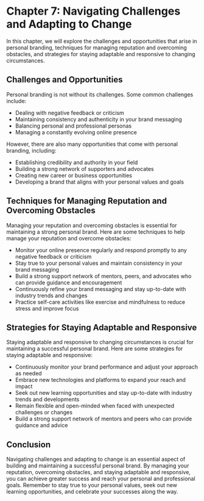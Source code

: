 Chapter 7: Navigating Challenges and Adapting to Change
=======================================================

In this chapter, we will explore the challenges and opportunities that arise in personal branding, techniques for managing reputation and overcoming obstacles, and strategies for staying adaptable and responsive to changing circumstances.

Challenges and Opportunities
----------------------------

Personal branding is not without its challenges. Some common challenges include:

* Dealing with negative feedback or criticism
* Maintaining consistency and authenticity in your brand messaging
* Balancing personal and professional personas
* Managing a constantly evolving online presence

However, there are also many opportunities that come with personal branding, including:

* Establishing credibility and authority in your field
* Building a strong network of supporters and advocates
* Creating new career or business opportunities
* Developing a brand that aligns with your personal values and goals

Techniques for Managing Reputation and Overcoming Obstacles
-----------------------------------------------------------

Managing your reputation and overcoming obstacles is essential for maintaining a strong personal brand. Here are some techniques to help manage your reputation and overcome obstacles:

* Monitor your online presence regularly and respond promptly to any negative feedback or criticism
* Stay true to your personal values and maintain consistency in your brand messaging
* Build a strong support network of mentors, peers, and advocates who can provide guidance and encouragement
* Continuously refine your brand messaging and stay up-to-date with industry trends and changes
* Practice self-care activities like exercise and mindfulness to reduce stress and improve focus

Strategies for Staying Adaptable and Responsive
-----------------------------------------------

Staying adaptable and responsive to changing circumstances is crucial for maintaining a successful personal brand. Here are some strategies for staying adaptable and responsive:

* Continuously monitor your brand performance and adjust your approach as needed
* Embrace new technologies and platforms to expand your reach and impact
* Seek out new learning opportunities and stay up-to-date with industry trends and developments
* Remain flexible and open-minded when faced with unexpected challenges or changes
* Build a strong support network of mentors and peers who can provide guidance and advice

Conclusion
----------

Navigating challenges and adapting to change is an essential aspect of building and maintaining a successful personal brand. By managing your reputation, overcoming obstacles, and staying adaptable and responsive, you can achieve greater success and reach your personal and professional goals. Remember to stay true to your personal values, seek out new learning opportunities, and celebrate your successes along the way.
